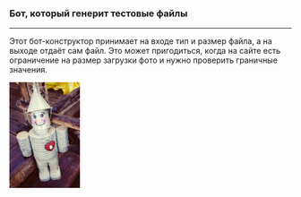 ### Бот, который генерит тестовые файлы
___
Этот бот-конструктор принимает на входе тип и размер файла, а на выходе отдаёт сам файл.
Это может пригодиться, когда на сайте есть ограничение на размер загрузки фото и нужно проверить граничные значения.

<p  align="left">  
  <code><img width="25%" title="Canister" src="picture/canister.png"></code>
</p>